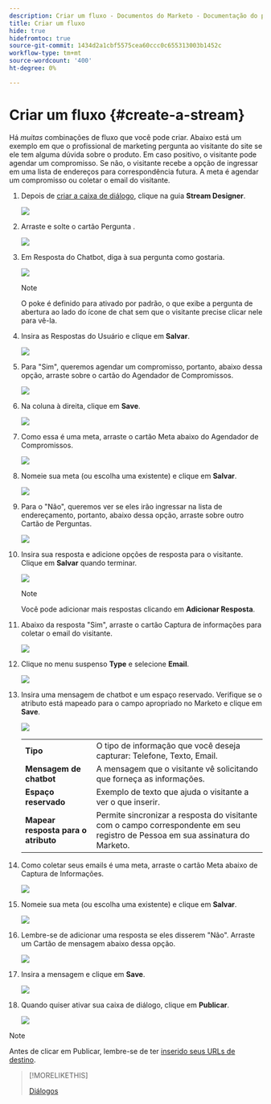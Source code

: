 ```yaml
---
description: Criar um fluxo - Documentos do Marketo - Documentação do produto
title: Criar um fluxo
hide: true
hidefromtoc: true
source-git-commit: 1434d2a1cbf5575cea60ccc0c655313003b1452c
workflow-type: tm+mt
source-wordcount: '400'
ht-degree: 0%

---
```


# Criar um fluxo {#create-a-stream}

Há _muitas_ combinações de fluxo que você pode criar. Abaixo está um exemplo em que o profissional de marketing pergunta ao visitante do site se ele tem alguma dúvida sobre o produto. Em caso positivo, o visitante pode agendar um compromisso. Se não, o visitante recebe a opção de ingressar em uma lista de endereços para correspondência futura. A meta é agendar um compromisso ou coletar o email do visitante.

1. Depois de [criar a caixa de diálogo](/help/marketo/product-docs/demand-generation/dynamic-chat/dialogues.md#create-a-new-dialogue), clique na guia **Stream Designer**.

   ![](assets/create-a-stream-1.png)

1. Arraste e solte o cartão Pergunta .

   ![](assets/create-a-stream-2.png)

1. Em Resposta do Chatbot, diga à sua pergunta como gostaria.

   ![](assets/create-a-stream-3.png)

   >[!NOTE]
   >
   >O poke é definido para ativado por padrão, o que exibe a pergunta de abertura ao lado do ícone de chat sem que o visitante precise clicar nele para vê-la.

1. Insira as Respostas do Usuário e clique em **Salvar**.

   ![](assets/create-a-stream-4.png)

1. Para &quot;Sim&quot;, queremos agendar um compromisso, portanto, abaixo dessa opção, arraste sobre o cartão do Agendador de Compromissos.

   ![](assets/create-a-stream-5.png)

1. Na coluna à direita, clique em **Save**.

   ![](assets/create-a-stream-6.png)

1. Como essa é uma meta, arraste o cartão Meta abaixo do Agendador de Compromissos.

   ![](assets/create-a-stream-7.png)

1. Nomeie sua meta (ou escolha uma existente) e clique em **Salvar**.

   ![](assets/create-a-stream-8.png)

1. Para o &quot;Não&quot;, queremos ver se eles irão ingressar na lista de endereçamento, portanto, abaixo dessa opção, arraste sobre outro Cartão de Perguntas.

   ![](assets/create-a-stream-9.png)

1. Insira sua resposta e adicione opções de resposta para o visitante. Clique em **Salvar** quando terminar.

   ![](assets/create-a-stream-10.png)

   >[!NOTE]
   >
   >Você pode adicionar mais respostas clicando em **Adicionar Resposta**.

1. Abaixo da resposta &quot;Sim&quot;, arraste o cartão Captura de informações para coletar o email do visitante.

   ![](assets/create-a-stream-11.png)

1. Clique no menu suspenso **Type** e selecione **Email**.

   ![](assets/create-a-stream-12.png)

1. Insira uma mensagem de chatbot e um espaço reservado. Verifique se o atributo está mapeado para o campo apropriado no Marketo e clique em **Save**.

   ![](assets/create-a-stream-13.png)

   <table>
    <tr>
     <td><strong>Tipo</strong></td>
     <td>O tipo de informação que você deseja capturar: Telefone, Texto, Email.</td>
    </tr>
    <tr>
     <td><strong>Mensagem de chatbot</strong></td>
     <td>A mensagem que o visitante vê solicitando que forneça as informações.</td>
    </tr>
    <tr>
     <td><strong>Espaço reservado</strong></td>
     <td>Exemplo de texto que ajuda o visitante a ver o que inserir.</td>
    </tr>
    <tr>
     <td><strong>Mapear resposta para o atributo</strong></td>
     <td>Permite sincronizar a resposta do visitante com o campo correspondente em seu registro de Pessoa em sua assinatura do Marketo.</td>
    </tr>
   </table>

1. Como coletar seus emails é uma meta, arraste o cartão Meta abaixo de Captura de Informações.

   ![](assets/create-a-stream-14.png)

1. Nomeie sua meta (ou escolha uma existente) e clique em **Salvar**.

   ![](assets/create-a-stream-15.png)

1. Lembre-se de adicionar uma resposta se eles disserem &quot;Não&quot;. Arraste um Cartão de mensagem abaixo dessa opção.

   ![](assets/create-a-stream-16.png)

1. Insira a mensagem e clique em **Save**.

   ![](assets/create-a-stream-17.png)

1. Quando quiser ativar sua caixa de diálogo, clique em **Publicar**.

   ![](assets/create-a-stream-18.png)

>[!NOTE]
>
>Antes de clicar em Publicar, lembre-se de ter [inserido seus URLs de destino](help/marketo/product-docs/demand-generation/dynamic-chat/dialogues.md#target).

>[!MORELIKETHIS]
>
>[Diálogos](/help/marketo/product-docs/demand-generation/dynamic-chat/dialogues.md)
